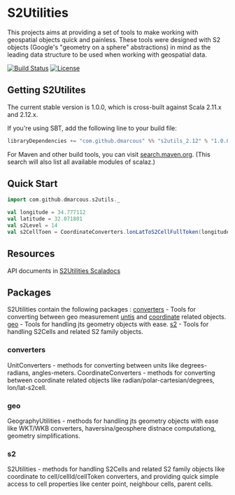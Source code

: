# S2Utilities

This projects aims at providing a set of tools to make working with geospatial objects quick and painless.
These tools were designed with S2 objects (Google's "geometry on a sphere" abstractions) in mind as the leading data structure to be used when working with geospatial data.

[![Build Status](https://travis-ci.org/dmarcous/S2Utilities.svg?branch=master)](http://travis-ci.org/dmarcous/S2Utilities)
[![License](http://img.shields.io/:license-Apache%202-red.svg)](http://www.apache.org/licenses/LICENSE-2.0.txt)


## Getting S2Utilites

The current stable version is 1.0.0, which is cross-built against Scala 2.11.x and 2.12.x.

If you're using SBT, add the following line to your build file:

```scala
libraryDependencies += "com.github.dmarcous" %% "s2utils_2.12" % "1.0.0"
```

For Maven and other build tools, you can visit [search.maven.org](http://search.maven.org/#search%7Cga%7C1%7Cg%3A%22org.scalaz%22%20AND%20v%3A%227.2.16%22).
(This search will also list all available modules of scalaz.)


## Quick Start

```scala
import com.github.dmarcous.s2utils._

val longitude = 34.777112
val latitude = 32.071801
val s2Level = 14
val s2CellToen = CoordinateConverters.lonLatToS2CellFullToken(longitude, latitude, s2Level)

```

## Resources

API documents in [S2Utilities Scaladocs](https://dmarcous.github.io/S2Utilities/latest/api/com/github/dmarcous/s2utils/index.html)

## Packages

S2Utilities contain the following packages :
[converters](https://dmarcous.github.io/S2Utilities/latest/api/com/github/dmarcous/s2utils/converters/index.html) - Tools for converting between geo measurement [untis](https://dmarcous.github.io/S2Utilities/latest/api/com/github/dmarcous/s2utils/converters/UnitConverters$.html) and [coordinate](https://dmarcous.github.io/S2Utilities/latest/api/com/github/dmarcous/s2utils/converters/CoordinateConverters$.html) related objects.
[geo](https://dmarcous.github.io/S2Utilities/latest/api/com/github/dmarcous/s2utils/geo/GeographyUtilities$.html) - Tools for handling jts geometry objects with ease.
[s2](https://dmarcous.github.io/S2Utilities/latest/api/com/github/dmarcous/s2utils/s2/S2Utilities$.html) - Tools for handling S2Cells and related S2 family objects.

### converters

UnitConverters - methods for converting between units like degrees-radians, angles-meters.
CoordinateConverters - methods for converting between coordinate related objects like radian/polar-cartesian/degrees, lon/lat-s2cell.

### geo

GeographyUtilities - methods for handling jts geometry objects with ease like WKT/WKB converters, haversina/geosphere distnace computationg, geometry simplifications.

### s2

S2Utilities - methods for handling S2Cells and related S2 family objects like coordinate to cell/cellId/cellToken converters, and providing quick simple access to cell properties like center point, neighbour cells, parent cells.
